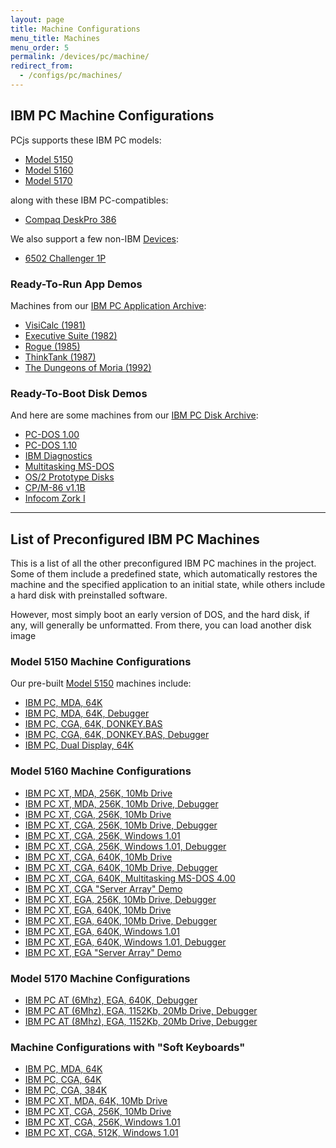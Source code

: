 ```yaml
---
layout: page
title: Machine Configurations
menu_title: Machines
menu_order: 5
permalink: /devices/pc/machine/
redirect_from:
  - /configs/pc/machines/
---
```


IBM PC Machine Configurations
---

PCjs supports these IBM PC models:

* [Model 5150](/devices/pc/machine/#model-5150-machine-configurations)
* [Model 5160](/devices/pc/machine/#model-5160-machine-configurations)
* [Model 5170](/devices/pc/machine/#model-5170-machine-configurations)

along with these IBM PC-compatibles:

* [Compaq DeskPro 386](/devices/pc/machine/compaq/deskpro386/)

We also support a few non-IBM [Devices](/devices/):

* [6502 Challenger 1P](/devices/c1p/machine/)

### Ready-To-Run App Demos

Machines from our [IBM PC Application Archive](/apps/pc/):

* [VisiCalc (1981)](/apps/pc/1981/visicalc/)
* [Executive Suite (1982)](/apps/pc/1982/esuite/)
* [Rogue (1985)](/apps/pc/1985/rogue/)
* [ThinkTank (1987)](/apps/pc/1987/thinktank/)
* [The Dungeons of Moria (1992)](/apps/pc/1992/moria/)

### Ready-To-Boot Disk Demos

And here are some machines from our [IBM PC Disk Archive](/disks/pc/):

* [PC-DOS 1.00](/disks/pc/dos/ibm/1.00/)
* [PC-DOS 1.10](/disks/pc/dos/ibm/1.10/)
* [IBM Diagnostics](/disks/pc/diags/ibm/2.20/)
* [Multitasking MS-DOS](/disks/pc/dos/microsoft/4.0M/)
* [OS/2 Prototype Disks](/disks/pc/os2/misc/)
* [CP/M-86 v1.1B](/disks/pc/cpm/1.1b/)
* [Infocom Zork I](/disks/pc/games/infocom/zork1/)

---

List of Preconfigured IBM PC Machines
---

This is a list of all the other preconfigured IBM PC machines in the project.  Some of them include
a predefined state, which automatically restores the machine and the specified application to an initial
state, while others include a hard disk with preinstalled software.

However, most simply boot an early version of DOS, and the hard disk, if any, will generally be unformatted.
From there, you can load another disk image  

### Model 5150 Machine Configurations

Our pre-built [Model 5150](/devices/pc/machine/5150/) machines include:

* [IBM PC, MDA, 64K](/devices/pc/machine/5150/mda/64kb/)
* [IBM PC, MDA, 64K, Debugger](/devices/pc/machine/5150/mda/64kb/debugger/)
* [IBM PC, CGA, 64K, DONKEY.BAS](/devices/pc/machine/5150/cga/64kb/donkey/)
* [IBM PC, CGA, 64K, DONKEY.BAS, Debugger](/devices/pc/machine/5150/cga/64kb/donkey/debugger/)
* [IBM PC, Dual Display, 64K](/devices/pc/machine/5150/dual/64kb/)

### Model 5160 Machine Configurations

* [IBM PC XT, MDA, 256K, 10Mb Drive](/devices/pc/machine/5160/mda/256kb/)
* [IBM PC XT, MDA, 256K, 10Mb Drive, Debugger](/devices/pc/machine/5160/mda/256kb/debugger/)
* [IBM PC XT, CGA, 256K, 10Mb Drive](/devices/pc/machine/5160/cga/256kb/demo/)
* [IBM PC XT, CGA, 256K, 10Mb Drive, Debugger](/devices/pc/machine/5160/cga/256kb/demo/debugger/)
* [IBM PC XT, CGA, 256K, Windows 1.01](/devices/pc/machine/5160/cga/256kb/win101/)
* [IBM PC XT, CGA, 256K, Windows 1.01, Debugger](/devices/pc/machine/5160/cga/256kb/win101/debugger/)
* [IBM PC XT, CGA, 640K, 10Mb Drive](/devices/pc/machine/5160/cga/640kb/)
* [IBM PC XT, CGA, 640K, 10Mb Drive, Debugger](/devices/pc/machine/5160/cga/640kb/debugger/)
* [IBM PC XT, CGA, 640K, Multitasking MS-DOS 4.00](/devices/pc/machine/5160/cga/640kb/dos400m/)
* [IBM PC XT, CGA "Server Array" Demo](/devices/pc/machine/5160/cga/256kb/array/)
* [IBM PC XT, EGA, 256K, 10Mb Drive, Debugger](/devices/pc/machine/5160/ega/256kb/debugger/)
* [IBM PC XT, EGA, 640K, 10Mb Drive](/devices/pc/machine/5160/ega/640kb/)
* [IBM PC XT, EGA, 640K, 10Mb Drive, Debugger](/devices/pc/machine/5160/ega/640kb/debugger/)
* [IBM PC XT, EGA, 640K, Windows 1.01](/devices/pc/machine/5160/ega/640kb/win101/)
* [IBM PC XT, EGA, 640K, Windows 1.01, Debugger](/devices/pc/machine/5160/ega/640kb/win101/debugger/)
* [IBM PC XT, EGA "Server Array" Demo](/devices/pc/machine/5160/ega/640kb/array/)

### Model 5170 Machine Configurations

* [IBM PC AT (6Mhz), EGA, 640K, Debugger](/devices/pc/machine/5170/ega/640kb/rev1/debugger/)
* [IBM PC AT (6Mhz), EGA, 1152Kb, 20Mb Drive, Debugger](/devices/pc/machine/5170/ega/1152kb/rev1/debugger/)
* [IBM PC AT (8Mhz), EGA, 1152Kb, 20Mb Drive, Debugger](/devices/pc/machine/5170/ega/1152kb/rev3/debugger/)

### Machine Configurations with "Soft Keyboards"

* [IBM PC, MDA, 64K](/devices/pc/machine/5150/mda/64kb/softkbd/)
* [IBM PC, CGA, 64K](/devices/pc/machine/5150/cga/64kb/softkbd/)
* [IBM PC, CGA, 384K](/devices/pc/machine/5150/cga/384kb/softkbd/)
* [IBM PC XT, MDA, 64K, 10Mb Drive](/devices/pc/machine/5160/mda/64kb/softkbd/)
* [IBM PC XT, CGA, 256K, 10Mb Drive](/devices/pc/machine/5160/cga/256kb/softkbd/)
* [IBM PC XT, CGA, 256K, Windows 1.01](/devices/pc/machine/5160/cga/256kb/win101/softkbd/)
* [IBM PC XT, CGA, 512K, Windows 1.01](/devices/pc/machine/5160/cga/512kb/win101/softkbd/)

